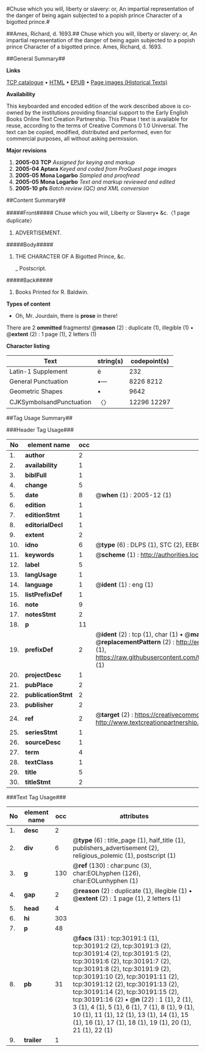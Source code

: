 #Chuse which you will, liberty or slavery: or, An impartial representation of the danger of being again subjected to a popish prince Character of a bigotted prince.#

##Ames, Richard, d. 1693.##
Chuse which you will, liberty or slavery: or, An impartial representation of the danger of being again subjected to a popish prince
Character of a bigotted prince.
Ames, Richard, d. 1693.

##General Summary##

**Links**

[TCP catalogue](http://www.ota.ox.ac.uk/tcp/)  • 
[HTML](http://tei.it.ox.ac.uk/tcp/Texts-HTML/free/A25/A25258.html)  • 
[EPUB](http://tei.it.ox.ac.uk/tcp/Texts-EPUB/free/A25/A25258.epub) • 
[Page images (Historical Texts)](https://data.historicaltexts.jisc.ac.uk/view?pubId=eebo-99825801e&pageId=eebo-99825801e-30191-1)

**Availability**

This keyboarded and encoded edition of the
	       work described above is co-owned by the institutions
	       providing financial support to the Early English Books
	       Online Text Creation Partnership. This Phase I text is
	       available for reuse, according to the terms of Creative
	       Commons 0 1.0 Universal. The text can be copied,
	       modified, distributed and performed, even for
	       commercial purposes, all without asking permission.

**Major revisions**

1. __2005-03__ __TCP__ *Assigned for keying and markup*
1. __2005-04__ __Aptara__ *Keyed and coded from ProQuest page images*
1. __2005-05__ __Mona Logarbo__ *Sampled and proofread*
1. __2005-05__ __Mona Logarbo__ *Text and markup reviewed and edited*
1. __2005-10__ __pfs__ *Batch review (QC) and XML conversion*

##Content Summary##

#####Front#####
Chuse which you will,
Liberty or Slavery▪ &c.〈1 page duplicate〉
1. ADVERTISEMENT.

#####Body#####

1. THE
CHARACTER
OF A
Bigotted Prince, &c.

    _ Postscript.

#####Back#####

1. Books Printed for R. Baldwin.

**Types of content**

  * Oh, Mr. Jourdain, there is **prose** in there!

There are 2 **ommitted** fragments! 
 @__reason__ (2) : duplicate (1), illegible (1)  •  @__extent__ (2) : 1 page (1), 2 letters (1)

**Character listing**


|Text|string(s)|codepoint(s)|
|---|---|---|
|Latin-1 Supplement|è|232|
|General Punctuation|•—|8226 8212|
|Geometric Shapes|▪|9642|
|CJKSymbolsandPunctuation|〈〉|12296 12297|

##Tag Usage Summary##

###Header Tag Usage###

|No|element name|occ|attributes|
|---|---|---|---|
|1.|__author__|2||
|2.|__availability__|1||
|3.|__biblFull__|1||
|4.|__change__|5||
|5.|__date__|8| @__when__ (1) : 2005-12 (1)|
|6.|__edition__|1||
|7.|__editionStmt__|1||
|8.|__editorialDecl__|1||
|9.|__extent__|2||
|10.|__idno__|6| @__type__ (6) : DLPS (1), STC (2), EEBO-CITATION (1), PROQUEST (1), VID (1)|
|11.|__keywords__|1| @__scheme__ (1) : http://authorities.loc.gov/ (1)|
|12.|__label__|5||
|13.|__langUsage__|1||
|14.|__language__|1| @__ident__ (1) : eng (1)|
|15.|__listPrefixDef__|1||
|16.|__note__|9||
|17.|__notesStmt__|2||
|18.|__p__|11||
|19.|__prefixDef__|2| @__ident__ (2) : tcp (1), char (1)  •  @__matchPattern__ (2) : ([0-9\-]+):([0-9IVX]+) (1), (.+) (1)  •  @__replacementPattern__ (2) : http://eebo.chadwyck.com/downloadtiff?vid=$1&page=$2 (1), https://raw.githubusercontent.com/textcreationpartnership/Texts/master/tcpchars.xml#$1 (1)|
|20.|__projectDesc__|1||
|21.|__pubPlace__|2||
|22.|__publicationStmt__|2||
|23.|__publisher__|2||
|24.|__ref__|2| @__target__ (2) : https://creativecommons.org/publicdomain/zero/1.0/ (1), http://www.textcreationpartnership.org/docs/. (1)|
|25.|__seriesStmt__|1||
|26.|__sourceDesc__|1||
|27.|__term__|4||
|28.|__textClass__|1||
|29.|__title__|5||
|30.|__titleStmt__|2||


###Text Tag Usage###

|No|element name|occ|attributes|
|---|---|---|---|
|1.|__desc__|2||
|2.|__div__|6| @__type__ (6) : title_page (1), half_title (1), publishers_advertisement (2), religious_polemic (1), postscript (1)|
|3.|__g__|130| @__ref__ (130) : char:punc (3), char:EOLhyphen (126), char:EOLunhyphen (1)|
|4.|__gap__|2| @__reason__ (2) : duplicate (1), illegible (1)  •  @__extent__ (2) : 1 page (1), 2 letters (1)|
|5.|__head__|4||
|6.|__hi__|303||
|7.|__p__|48||
|8.|__pb__|31| @__facs__ (31) : tcp:30191:1 (1), tcp:30191:2 (2), tcp:30191:3 (2), tcp:30191:4 (2), tcp:30191:5 (2), tcp:30191:6 (2), tcp:30191:7 (2), tcp:30191:8 (2), tcp:30191:9 (2), tcp:30191:10 (2), tcp:30191:11 (2), tcp:30191:12 (2), tcp:30191:13 (2), tcp:30191:14 (2), tcp:30191:15 (2), tcp:30191:16 (2)  •  @__n__ (22) : 1 (1), 2 (1), 3 (1), 4 (1), 5 (1), 6 (1), 7 (1), 8 (1), 9 (1), 10 (1), 11 (1), 12 (1), 13 (1), 14 (1), 15 (1), 16 (1), 17 (1), 18 (1), 19 (1), 20 (1), 21 (1), 22 (1)|
|9.|__trailer__|1||
